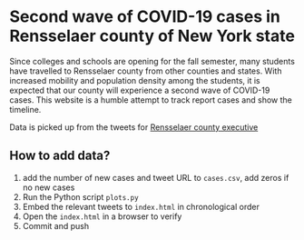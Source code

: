 # Second wave of COVID-19 cases in Rensselaer county of New York state

Since colleges and schools are opening for the fall semester, many students have travelled to Rensselaer county from other counties and states. With increased mobility and population density among the students, it is expected that our county will experience a second wave of COVID-19 cases. This website is a humble attempt to track report cases and show the timeline.

Data is picked up from the tweets for [Rensselaer county executive](https://twitter.com/RenscoExecutive)

## How to add data?
1. add the number of new cases and tweet URL to `cases.csv`, add zeros if no new cases
2. Run the Python script `plots.py`
3. Embed the relevant tweets to `index.html` in chronological order
4. Open the `index.html` in a browser to verify
5. Commit and push
